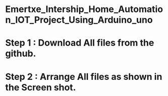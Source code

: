 # Emertxe_Intership_Home_Automation_IOT_Project_Using_Arduino_uno
# Step 1 : Download All files from the github.
# Step 2 : Arrange All files as shown in the Screen shot.
      
